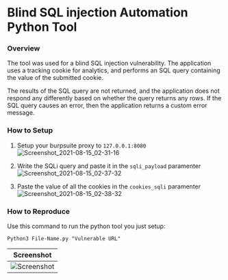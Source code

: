 # Blind SQL injection Automation Python Tool

### Overview

The tool was used for a blind SQL injection vulnerability. The application uses a tracking cookie for analytics, and performs an SQL query containing the value of the submitted cookie.

The results of the SQL query are not returned, and the application does not respond any differently based on whether the query returns any rows. If the SQL query causes an error, then the application returns a custom error message. 


### How to Setup
1. Setup your burpsuite proxy to `127.0.0.1:8080`
![Screenshot_2021-08-15_02-31-16](https://user-images.githubusercontent.com/68829493/129457140-1c8654e8-0c51-4462-845a-b2c1815b2a19.png)

2. Write the SQLi query and paste it in the `sqli_payload` paramenter 
![Screenshot_2021-08-15_02-37-32](https://user-images.githubusercontent.com/68829493/129457153-9d494527-3bfc-4104-82b5-6b11f0d1d516.png)

3. Paste the value of all the cookies in the `cookies_sqli` paramenter
![Screenshot_2021-08-15_02-38-32](https://user-images.githubusercontent.com/68829493/129457161-22384c76-c433-4a7e-814c-8e8db48152b6.png)


### How to Reproduce 
Use this command to run the python tool you just setup:

`Python3 File-Name.py "Vulnerable URL"`


| Screenshot |
|------------|
|![Screenshot](https://user-images.githubusercontent.com/68829493/129448628-67a2a1f4-0bed-4a01-a30c-221be35646f6.jpg)


